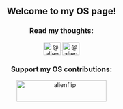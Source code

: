 <h2 align="center">Welcome to my OS page!</h2>

<h3 align="center">Read my thoughts:</h3>

<p align="center">
  <a href="https://medium.com/@alienflipsf" target="blank">
    <img align="center" src="https://raw.githubusercontent.com/rahuldkjain/github-profile-readme-generator/master/src/images/icons/Social/medium.svg" alt="@alienflipsf" height="30" width="40" />
  </a>

  <a href="https://lenster.xyz/u/kingzeus" target="blank">
    <img align="center" src="https://www.lensfrens.xyz/favicon.ico" alt="@alienflipsf" height="30" width="40" />
  </a>
</p>

<h3 align="center">Support my OS contributions:</h3>

<p align="center">
  <a href="https://www.buymeacoffee.com/alienflip"> 
  <img align="center" src="https://cdn.buymeacoffee.com/buttons/v2/default-yellow.png" height="50" width="210" alt="alienflip" />
  </a>
</p>

<br><br>
